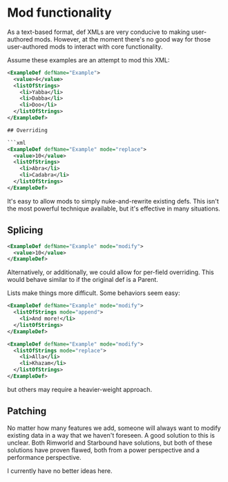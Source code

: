 # Mod functionality

As a text-based format, def XMLs are very conducive to making user-authored mods. However, at the moment there's no good way for those user-authored mods to interact with core functionality.

Assume these examples are an attempt to mod this XML:

```xml
<ExampleDef defName="Example">
  <value>4</value>
  <listOfStrings>
    <li>Yabba</li>
    <li>Dabba</li>
    <li>Doo</li>
  </listOfStrings>
</ExampleDef>

## Overriding

```xml
<ExampleDef defName="Example" mode="replace">
  <value>10</value>
  <listOfStrings>
    <li>Abra</li>
    <li>Cadabra</li>
  </listOfStrings>
</ExampleDef>
```

It's easy to allow mods to simply nuke-and-rewrite existing defs. This isn't the most powerful technique available, but it's effective in many situations.

## Splicing

```xml
<ExampleDef defName="Example" mode="modify">
  <value>10</value>
</ExampleDef>
```

Alternatively, or additionally, we could allow for per-field overriding. This would behave similar to if the original def is a Parent.

Lists make things more difficult. Some behaviors seem easy:

```xml
<ExampleDef defName="Example" mode="modify">
  <listOfStrings mode="append">
    <li>And more!</li>
  </listOfStrings>
</ExampleDef>
```

```xml
<ExampleDef defName="Example" mode="modify">
  <listOfStrings mode="replace">
    <li>Alla</li>
    <li>Khazam</li>
  </listOfStrings>
</ExampleDef>
```

but others may require a heavier-weight approach.

## Patching

No matter how many features we add, someone will always want to modify existing data in a way that we haven't foreseen. A good solution to this is unclear. Both Rimworld and Starbound have solutions, but both of these solutions have proven flawed, both from a power perspective and a performance perspective.

I currently have no better ideas here.